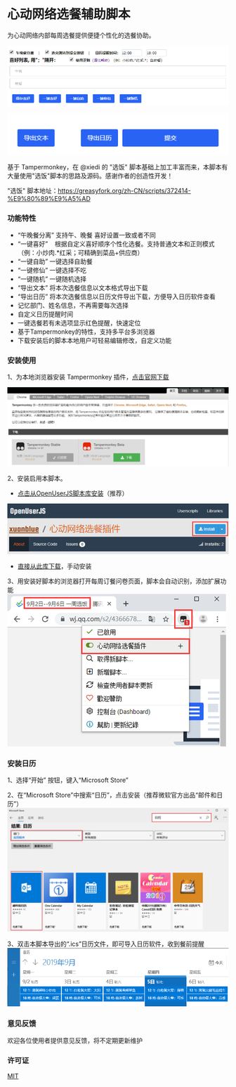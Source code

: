 # 心动网络选餐辅助脚本
为心动网络内部每周选餐提供便捷个性化的选餐协助。

![](./images/select.png)

![](./images/export.png)

基于 Tampermonkey，在 @xiedi 的 "选饭" 脚本基础上加工丰富而来，本脚本有大量使用"选饭"脚本的思路及源码。感谢作者的创造性开发！

"选饭" 脚本地址：https://greasyfork.org/zh-CN/scripts/372414-%E9%80%89%E9%A5%AD


### 功能特性
* “午晚餐分离” 支持午、晚餐 喜好设置一致或者不同
* “一键喜好” &nbsp;&nbsp;  根据自定义喜好顺序个性化选餐。支持普通文本和正则模式（例：小炒肉.\*红采；可精确到菜品+供应商）
* “一键自助”   一键选择自助餐
* “一键修仙”   一键选择不吃
* “一键随机”   一键随机选择
* “导出文本”   将本次选餐信息以文本格式导出下载
* “导出日历”   将本次选餐信息以日历文件导出下载，方便导入日历软件查看
* 记忆部门、姓名信息，不再需要每次选择
* 自定义日历提醒时间
* 一键选餐若有未选项显示红色提醒，快速定位
* 基于Tampermonkey的特性，支持多平台多浏览器
* 下载安装后的脚本本地用户可轻易编辑修改，自定义功能

### 安装使用
1、为本地浏览器安装 Tampermonkey 插件，[点击官网下载](https://www.tampermonkey.net/index.php?ext=dhdg)

![](./images/Tampermonkey.png)

2、安装启用本脚本。
* [点击从OpenUserJS脚本库安装](https://openuserjs.org/scripts/xuanblue/%E5%BF%83%E5%8A%A8%E7%BD%91%E7%BB%9C%E9%80%89%E9%A4%90%E8%84%9A%E6%9C%AC)（推荐）

![](./images/openUserJS.png)
* [直接从此库下载](./心动网络选餐脚本.user.js)，手动安装

3、用安装好脚本的浏览器打开每周订餐问卷页面，脚本会自动识别，添加扩展功能
![](./images/extension.png)


### 安装日历
1、选择“开始” 按钮，键入“Microsoft Store”

2、在“Microsoft Store”中搜索“日历”，点击安装（推荐微软官方出品“邮件和日历”）
![](./images/calendar.png)

3、双击本脚本导出的“.ics”日历文件，即可导入日历软件，收到餐前提醒
![](./images/schedule.png)

### 意见反馈
欢迎各位使用者提供意见反馈，将不定期更新维护

### 许可证
[MIT](./LICENSE)
